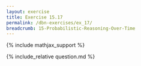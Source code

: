 ```yaml
---
layout: exercise
title: Exercise 15.17
permalink: /dbn-exercises/ex_17/
breadcrumb: 15-Probabilistic-Reasoning-Over-Time
---
```


{% include mathjax_support %}

<div><i class="arrow-up loader" data-chapter="dbn-exercises" data-exercise="ex_17" data-rating="0"></i></div>
{% include_relative question.md %}
